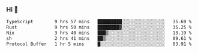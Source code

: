 ### Hi 👋

<!--START_SECTION:waka-->

```txt
TypeScript        9 hrs 57 mins   █████████░░░░░░░░░░░░░░░░   35.69 %
Rust              9 hrs 50 mins   ████████▓░░░░░░░░░░░░░░░░   35.25 %
Nix               3 hrs 40 mins   ███▒░░░░░░░░░░░░░░░░░░░░░   13.19 %
sh                2 hrs 41 mins   ██▒░░░░░░░░░░░░░░░░░░░░░░   09.61 %
Protocol Buffer   1 hr 5 mins     █░░░░░░░░░░░░░░░░░░░░░░░░   03.91 %
```

<!--END_SECTION:waka-->
